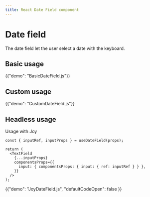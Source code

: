 ```yaml
---
title: React Date Field component
---
```


# Date field

<p class="description">The date field let the user select a date with the keyboard.</p>

## Basic usage

{{"demo": "BasicDateField.js"}}

## Custom usage

{{"demo": "CustomDateField.js"}}

## Headless usage

Usage with Joy

```tsx
const { inputRef, inputProps } = useDateField(props);

return (
  <TextField
    {...inputProps}
    componentsProps={{
      input: { componentsProps: { input: { ref: inputRef } } },
    }}
  />
);
```

{{"demo": "JoyDateField.js", "defaultCodeOpen": false }}
